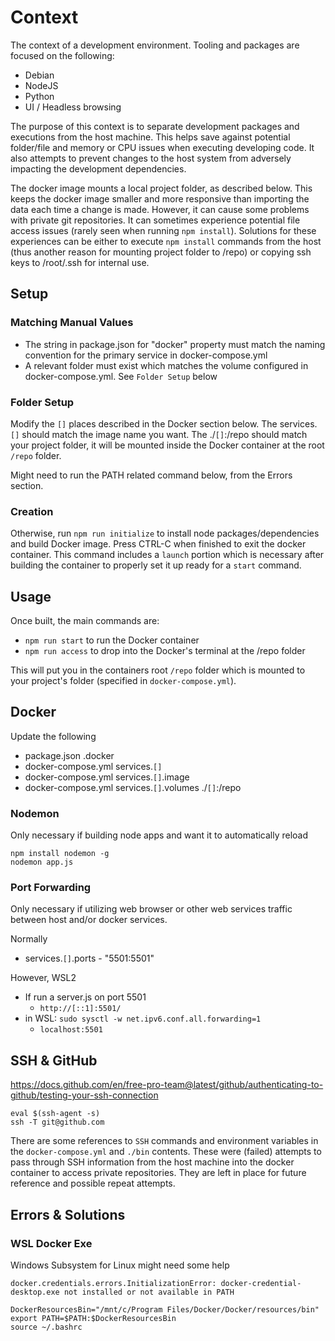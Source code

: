 # Context

The context of a development environment.  Tooling and packages are focused on the following:

* Debian
* NodeJS
* Python
* UI / Headless browsing

The purpose of this context is to separate development packages and executions from the host machine.  This helps save against potential folder/file and memory or CPU issues when executing developing code.  It also attempts to prevent changes to the host system from adversely impacting the development dependencies.

The docker image mounts a local project folder, as described below.  This keeps the docker image smaller and more responsive than importing the data each time a change is made.  However, it can cause some problems with private git repositories.  It can sometimes experience potential file access issues (rarely seen when running `npm install`).  Solutions for these experiences can be either to execute `npm install` commands from the host (thus another reason for mounting project folder to /repo) or copying ssh keys to /root/.ssh for internal use.

## Setup

### Matching Manual Values

* The string in package.json for "docker" property must match the naming convention for the primary service in docker-compose.yml
* A relevant folder must exist which matches the volume configured in docker-compose.yml. See `Folder Setup` below

### Folder Setup

Modify the `[]` places described in the Docker section below.  The services.`[]` should match the image name you want.  The ./`[]`:/repo should match your project folder, it will be mounted inside the Docker container at the root `/repo` folder.

Might need to run the PATH related command below, from the Errors section.


### Creation

Otherwise, run `npm run initialize` to install node packages/dependencies and build Docker image.  Press CTRL-C when finished to exit the docker container.  This command includes a `launch` portion which is necessary after building the container to properly set it up ready for a `start` command.

## Usage

Once built, the main commands are:

* `npm run start` to run the Docker container
* `npm run access` to drop into the Docker's terminal at the /repo folder

This will put you in the containers root `/repo` folder which is mounted to your project's folder (specified in `docker-compose.yml`).

## Docker

Update the following

* package.json .docker
* docker-compose.yml services.`[]`
* docker-compose.yml services.`[]`.image
* docker-compose.yml services.`[]`.volumes ./`[]`:/repo

### Nodemon

Only necessary if building node apps and want it to automatically reload

```nodejs
npm install nodemon -g
nodemon app.js
```

### Port Forwarding

Only necessary if utilizing web browser or other web services traffic between host and/or docker services.

Normally

* services.`[]`.ports - "5501:5501"

However, WSL2

* If run a server.js on port 5501
  * `http://[::1]:5501/`
* in WSL: `sudo sysctl -w net.ipv6.conf.all.forwarding=1`
  * `localhost:5501`


## SSH & GitHub

<https://docs.github.com/en/free-pro-team@latest/github/authenticating-to-github/testing-your-ssh-connection>

```shell
eval $(ssh-agent -s)
ssh -T git@github.com
```

There are some references to `SSH` commands and environment variables in the `docker-compose.yml` and `./bin` contents.  These were (failed) attempts to pass through SSH information from the host machine into the docker container to access private repositories.  They are left in place for future reference and possible repeat attempts.

## Errors & Solutions

### WSL Docker Exe

Windows Subsystem for Linux might need some help

```shell
docker.credentials.errors.InitializationError: docker-credential-desktop.exe not installed or not available in PATH
```

```shell
DockerResourcesBin="/mnt/c/Program Files/Docker/Docker/resources/bin"
export PATH=$PATH:$DockerResourcesBin
source ~/.bashrc
```
